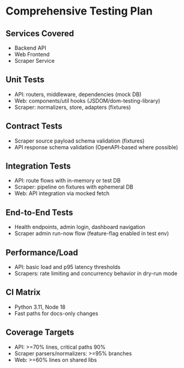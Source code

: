 # Comprehensive Testing Plan

## Services Covered
- Backend API
- Web Frontend
- Scraper Service

## Unit Tests
- API: routers, middleware, dependencies (mock DB)
- Web: components/util hooks (JSDOM/dom-testing-library)
- Scraper: normalizers, store, adapters (fixtures)

## Contract Tests
- Scraper source payload schema validation (fixtures)
- API response schema validation (OpenAPI-based where possible)

## Integration Tests
- API: route flows with in-memory or test DB
- Scraper: pipeline on fixtures with ephemeral DB
- Web: API integration via mocked fetch

## End-to-End Tests
- Health endpoints, admin login, dashboard navigation
- Scraper admin run-now flow (feature-flag enabled in test env)

## Performance/Load
- API: basic load and p95 latency thresholds
- Scrapers: rate limiting and concurrency behavior in dry-run mode

## CI Matrix
- Python 3.11, Node 18
- Fast paths for docs-only changes

## Coverage Targets
- API: >=70% lines, critical paths 90%
- Scraper parsers/normalizers: >=95% branches
- Web: >=60% lines on shared libs